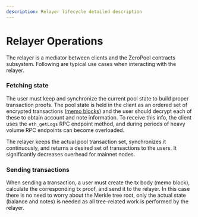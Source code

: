 ```yaml
---
description: Relayer lifecycle detailed description
---
```


# Relayer Operations

The relayer is a mediator between clients and the ZeroPool contracts subsystem. Following are typical use cases when interacting with the relayer.&#x20;

### Fetching state

The user must keep and synchronize the current pool state to build proper transaction proofs. The pool state is held in the client as an ordered set of encrypted transactions ([memo blocks](../transaction-overview/untitled-1/)) and the user should decrypt each of these to obtain account and note information.  To receive this info, the client uses the `eth_getLogs` RPC endpoint method, and during periods of heavy volume RPC endpoints can become overloaded.&#x20;

The relayer keeps the actual pool transaction set, synchronizes it continuously, and returns a desired set of transactions to the users. It significantly decreases overhead for mainnet nodes.

### Sending transactions

When sending a transaction, a user must create the tx body (memo block), calculate the corresponding tx proof, and send it to the relayer. In this case there is no need to worry about the Merkle tree root, only the actual state (balance and notes) is needed as all tree-related work is performed by the relayer.

